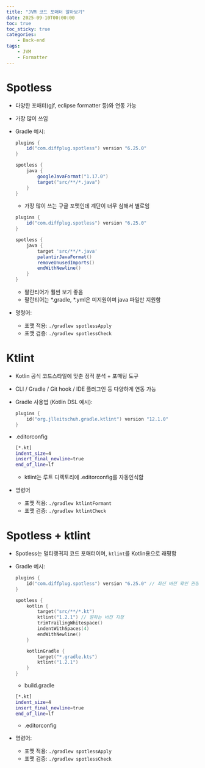 ```yaml
---
title: "JVM 코드 포매터 알아보기"
date: 2025-09-10T00:00:00
toc: true
toc_sticky: true
categories:
    - Back-end
tags:
    - JVM
    - Formatter
---
```


# Spotless

- 다양한 포매터(gjf, eclipse formatter 등)와 연동 가능
- 가장 많이 쓰임
- Gradle 예시:
    
    ```groovy
    plugins {
        id("com.diffplug.spotless") version "6.25.0"
    }
    
    spotless {
        java {
            googleJavaFormat("1.17.0")
            target("src/**/*.java")
        }
    }
    ```
    
    - 가장 많이 쓰는 구글 포맷인데 계단이 너무 심해서 별로임
    
    ```groovy
    plugins {
        id("com.diffplug.spotless") version "6.25.0"
    }
    
    spotless {
        java {
            target 'src/**/*.java'
            palantirJavaFormat()
            removeUnusedImports()
            endWithNewline()
        }
    }
    ```
    
    - 팔란티어가 훨씬 보기 좋음
    - 팔란티어는 *.gradle, *.yml은 미지원이며 java 파일만 지원함
- 명령어:
    - 포맷 적용: `./gradlew spotlessApply`
    - 포맷 검증: `./gradlew spotlessCheck`

# Ktlint

- Kotlin 공식 코드스타일에 맞춘 정적 분석 + 포매팅 도구
- CLI / Gradle / Git hook / IDE 플러그인 등 다양하게 연동 가능
- Gradle 사용법 (Kotlin DSL 예시):
    
    ```kotlin
    plugins {
        id("org.jlleitschuh.gradle.ktlint") version "12.1.0"
    }
    ```
    
- .editorconfig
    
    ```bash
    [*.kt]
    indent_size=4
    insert_final_newline=true
    end_of_line=lf
    ```
    
    - ktlint는 루트 디렉토리에 .editorconfig를 자동인식함
- 명령어
    - 포맷 적용: `./gradlew ktlintFormant`
    - 포맷 검증: `./gradlew ktlintCheck`

# Spotless + ktlint

- Spotless는 멀티랭귀지 코드 포매터이며, `ktlint`를 Kotlin용으로 래핑함
- Gradle 예시:
    
    ```kotlin
    plugins {
        id("com.diffplug.spotless") version "6.25.0" // 최신 버전 확인 권장
    }
    
    spotless {
        kotlin {
            target("src/**/*.kt")
            ktlint("1.2.1") // 원하는 버전 지정
            trimTrailingWhitespace()
            indentWithSpaces(4)
            endWithNewline()
        }
    
        kotlinGradle {
            target("*.gradle.kts")
            ktlint("1.2.1")
        }
    }
    ```
    
    - build.gradle
    
    ```bash
    [*.kt]
    indent_size=4
    insert_final_newline=true
    end_of_line=lf
    ```
    
    - .editorconfig
- 명령어:
    - 포맷 적용: `./gradlew spotlessApply`
    - 포맷 검증: `./gradlew spotlessCheck`
